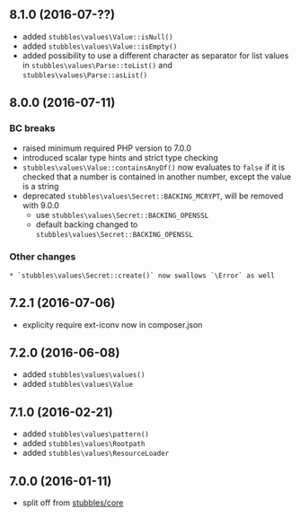 8.1.0 (2016-07-??)
------------------

  * added `stubbles\values\Value::isNull()`
  * added `stubbles\values\Value::isEmpty()`
  * added possibility to use a different character as separator for list values in `stubbles\values\Parse::toList()` and `stubbles\values\Parse::asList()`


8.0.0 (2016-07-11)
------------------

### BC breaks

  * raised minimum required PHP version to 7.0.0
  * introduced scalar type hints and strict type checking
  * `stubbles\values\Value::containsAnyOf()` now evaluates to `false` if it is checked that a number is contained in another number, except the value is a string
  * deprecated `stubbles\values\Secret::BACKING_MCRYPT`, will be removed with 9.0.0
    * use `stubbles\values\Secret::BACKING_OPENSSL`
    * default backing changed to `stubbles\values\Secret::BACKING_OPENSSL`

  ### Other changes

    * `stubbles\values\Secret::create()` now swallows `\Error` as well


7.2.1 (2016-07-06)
------------------

  * explicity require ext-iconv now in composer.json


7.2.0 (2016-06-08)
-----------------

  * added `stubbles\values\values()`
  * added `stubbles\values\Value`


7.1.0 (2016-02-21)
------------------

  * added `stubbles\values\pattern()`
  * added `stubbles\values\Rootpath`
  * added `stubbles\values\ResourceLoader`


7.0.0 (2016-01-11)
------------------

  * split off from [stubbles/core](https://github.com/stubbles/stubbles-core)
